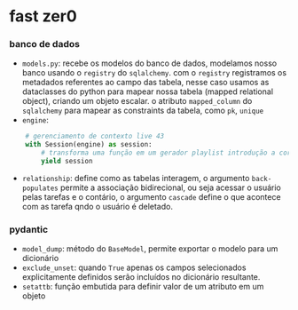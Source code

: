 # fast zer0

### banco de dados
- `models.py`:
recebe os modelos do banco de dados, modelamos nosso banco usando o `registry` do `sqlalchemy`. com o `registry` registramos os metadados referentes ao campo das tabela, nesse caso usamos as dataclasses do python para mapear nossa tabela (mapped relational object), criando um objeto escalar. o atributo `mapped_column` do `sqlalchemy` para mapear as constraints da tabela, como `pk`, `unique`
- `engine`:
```python
    # gerenciamento de contexto live 43
    with Session(engine) as session:
        # transforma uma função em um gerador playlist introdução a corrotinas live 51
        yield session
```
- `relationship`:
define como as tabelas interagem, o argumento `back-populates` permite a associação bidirecional, ou seja acessar o usuário pelas tarefas e o contário, o argumento `cascade` define o que acontece com as tarefa qndo o usuário é deletado.

### pydantic
- `model_dump`: método do `BaseModel`, permite exportar o modelo para um dicionário
- `exclude_unset`: quando `True` apenas os campos selecionados explicitamente definidos serão incluídos no dicionário resultante.
- `setattb`: função embutida para definir valor de um atributo em um objeto